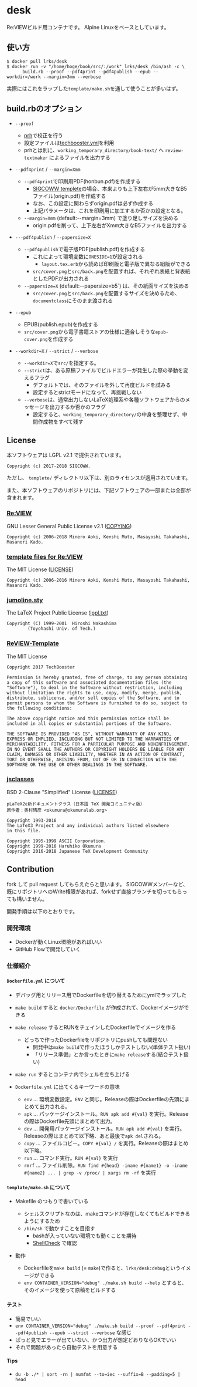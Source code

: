# desk
Re:VIEWビルド用コンテナです。
Alpine Linuxをベースとしています。



## 使い方
```
$ docker pull lrks/desk
$ docker run -v "/home/hoge/book/src/:/work" lrks/desk /bin/ash -c \
      build.rb --proof --pdf4print --pdf4publish --epub --workdir=/work --margin=3mm --verbose
```
実際にはこれをラップした`template/make.sh`を通して使うことが多いはず。



## build.rbのオプション
* `--proof`
  * [prh](https://github.com/prh/prh)で校正を行う
  * 設定ファイルは[techbooster.yml](https://github.com/prh/rules/blob/master/media/techbooster.yml)を利用
  * prhとは別に、`working_temporary_directory/book-text/` へ `review-textmaker` によるファイルを出力する

* `--pdf4print` / `--margin=Xmm`
  * `--pdf4print`で印刷用PDF(honbun.pdf)を作成する
    * [SIGCOWW templete](https://github.com/SIGCOWW/desk/tree/master/template)の場合、本来よりも上下左右が5mm大きなB5ファイル(origin.pdf)を作成する
    * なお、この設定に関わらずorigin.pdfは必ず作成する
	* 上記パラメータは、これを印刷用に加工するか否かの設定となる。
  * `--margin=Xmm` (default:--margin=3mm) で塗り足しサイズを決める
    * origin.pdfを削って、上下左右がXmm大きなB5ファイルを出力する

* `---pdf4publish` / `--papersize=X`
  * `--pdf4publish`で電子版PDF(publish.pdf)を作成する
    * これによって環境変数に`ONESIDE=1`が設定される
      * `layout.tex.erb`から読めば印刷版と電子版で異なる組版ができる
    * `src/cover.png`と`src/back.png`を配置すれば、それぞれ表紙と背表紙としたPDFが出力される
  * `--papersize=X` (default:--papersize=b5`) は、その紙面サイズを決める
    * `src/cover.png`と`src/back.png`を配置するサイズを決めるため、`documentclass`にそのまま渡される

* `--epub`
  * EPUB(publish.epub)を作成する
  * `src/cover.png`から電子書籍ストアの仕様に適合しそうな`epub-cover.png`を作成する

* `--workdir=X` / `--strict` / `--verbose`
  * `--workdir=X`で`src/`を指定する。
  * `--strict`は、ある原稿ファイルでビルドエラーが発生した際の挙動を変えるフラグ
    * デフォルトでは、そのファイルを外して再度ビルドを試みる
    * 設定するとstrictモードになって、再挑戦しない
  * `--verbose`は、通常出力しないLaTeX処理系や各種ソフトウェアからのメッセージを出力するか否かのフラグ
    * 設定すると、`working_temporary_directory/`の中身を整理せず、中間作成物をすべて残す



## License
本ソフトウェアは LGPL v2.1 で提供されています。
```
Copyright (c) 2017-2018 SIGCOWW.
```
ただし、 `templete/` ディレクトリ以下は、別のライセンスが適用されています。

また、本ソフトウェアのリポジトリには、下記ソフトウェアの一部または全部が含まれます。

### [Re:VIEW](https://github.com/kmuto/review)
GNU Lesser General Public License v2.1 ([COPYING](https://github.com/kmuto/review/blob/master/COPYING))
```
Copyright (c) 2006-2018 Minero Aoki, Kenshi Muto, Masayoshi Takahashi, Masanori Kado.
```

### [template files for Re:VIEW](https://github.com/kmuto/review/tree/master/templates)
The MIT License ([LICENSE](https://github.com/kmuto/review/blob/master/templates/LICENSE))
```
Copyright (c) 2006-2016 Minero Aoki, Kenshi Muto, Masayoshi Takahashi, Masanori Kado.
```

### [jumoline.sty](http://www.para.media.kyoto-u.ac.jp/latex/)
The LaTeX Project Public License ([lppl.txt](https://www.latex-project.org/lppl.txt))
```
Copyright (C) 1999-2001  Hiroshi Nakashima
        (Toyohashi Univ. of Tech.)
```

### [ReVIEW-Template](https://github.com/TechBooster/ReVIEW-Template)
The MIT License
```
Copyright 2017 TechBooster

Permission is hereby granted, free of charge, to any person obtaining a copy of this software and associated documentation files (the "Software"), to deal in the Software without restriction, including without limitation the rights to use, copy, modify, merge, publish, distribute, sublicense, and/or sell copies of the Software, and to permit persons to whom the Software is furnished to do so, subject to the following conditions:

The above copyright notice and this permission notice shall be included in all copies or substantial portions of the Software.

THE SOFTWARE IS PROVIDED "AS IS", WITHOUT WARRANTY OF ANY KIND, EXPRESS OR IMPLIED, INCLUDING BUT NOT LIMITED TO THE WARRANTIES OF MERCHANTABILITY, FITNESS FOR A PARTICULAR PURPOSE AND NONINFRINGEMENT. IN NO EVENT SHALL THE AUTHORS OR COPYRIGHT HOLDERS BE LIABLE FOR ANY CLAIM, DAMAGES OR OTHER LIABILITY, WHETHER IN AN ACTION OF CONTRACT, TORT OR OTHERWISE, ARISING FROM, OUT OF OR IN CONNECTION WITH THE SOFTWARE OR THE USE OR OTHER DEALINGS IN THE SOFTWARE.
```

### [jsclasses](https://github.com/texjporg/jsclasses)
BSD 2-Clause "Simplified" License ([LICENSE](https://github.com/texjporg/jsclasses/blob/master/LICENSE))
```
pLaTeX2ε新ドキュメントクラス（日本語 TeX 開発コミュニティ版）
原作者：奥村晴彦 <okumura@okumuralab.org>

Copyright 1993-2016
The LaTeX3 Project and any individual authors listed elsewhere
in this file.

Copyright 1995-1999 ASCII Corporation.
Copyright 1999-2016 Haruhiko Okumura
Copyright 2016-2018 Japanese TeX Development Community
```



## Contribution
fork して pull request してもらえたらと思います。
SIGCOWWメンバーなど、既にリポジトリへのWrite権限があれば、forkせず直接ブランチを切ってもらっても構いません。

開発手順は以下のとおりです。

### 開発環境
* Dockerが動くLinux環境があればいい
* GitHub Flowで開発していく

### 仕様紹介
#### `Dockerfile.yml` について
* デバッグ用とリリース用でDockerfileを切り替えるためにymlでラップした

* `make build` すると `docker/Dockerfile` が作成されて、Dockerイメージができる
* `make release` するとRUNをチェインしたDockerfileでイメージを作る
  * どっちで作ったDockerfileをリポジトリにpushしても問題ない
    * 開発中は`make build`で作ったほうしかテストしない(単体テスト扱い)
    * 「リリース準備」とか言ったときに`make release`する(結合テスト扱い)
* `make run` するとコンテナ内でシェルを立ち上げる

* `Dockerfile.yml` に出てくるキーワードの意味
  * `env` ... 環境変数設定。`ENV` と同じ。Releaseの際はDockerfileの先頭にまとめて出力される。
  * `apk` ... パッケージインストール。`RUN apk add #{val}` を実行。Releaseの際はDockerfile先頭にまとめて出力。
  * `dev` ... 開発用パッケージインストール。`RUN apk add #{val}` を実行。Releaseの際はまとめて以下略、あと最後で`apk del`される。
  * `copy` ... ファイルコピー。`COPY #{val} /` を実行。Releaseの際はまとめ以下略。
  * `run` ... コマンド実行。`RUN #{val}` を実行
  * `rmrf` ... ファイル削除。`RUN find #{head} -iname #{name1} -o -iname #{name2} ... | grep -v /proc/ | xargs rm -rf` を実行

#### `template/make.sh` について
* Makefile のつもりで書いている
  * シェルスクリプトなのは、makeコマンドが存在しなくてもビルドできるようにするため
  * `/bin/sh` で動かすことを目指す
    * bashが入っていない環境でも動くことを期待
	* [ShellCheck](https://www.shellcheck.net/) で確認

* 動作
  * Dockerfileを`make build` (= `make`)で作ると、`lrks/desk:debug`というイメージができる
  * `env CONTAINER_VERSION="debug" ./make.sh build --help` とすると、そのイメージを使って原稿をビルドする

#### テスト
* 簡易でいい
* `env CONTAINER_VERSION="debug" ./make.sh build --proof --pdf4print --pdf4publish --epub --strict --verbose` な感じ
* ぱっと見でエラーが出ていない、かつ出力が想定どおりならOKでいい
* それで問題があったら自動テストを用意する

#### Tips
* `du -b ./* | sort -rn | numfmt --to=iec --suffix=B --padding=5 | head`
